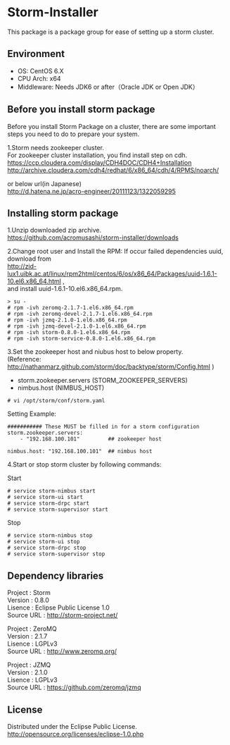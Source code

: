 # Storm-Installer

This package is a package group for ease of setting up a storm cluster.


## Environment

* OS: CentOS 6.X
* CPU Arch: x64
* Middleware: Needs JDK6 or after（Oracle JDK or Open JDK）


## Before you install storm package

Before you install Storm Package on a cluster,
there are some important steps you need to do to prepare your system.

1.Storm needs zookeeper cluster.  
  For zookeeper cluster installation, you find install step on cdh.  
  https://ccp.cloudera.com/display/CDH4DOC/CDH4+Installation  
  http://archive.cloudera.com/cdh4/redhat/6/x86_64/cdh/4/RPMS/noarch/  

  or below url(in Japanese)  
  http://d.hatena.ne.jp/acro-engineer/20111123/1322059295  


## Installing storm package

1.Unzip downloaded zip archive.  
  https://github.com/acromusashi/storm-installer/downloads  

2.Change root user and Install the RPM:
  If occur failed dependencies uuid, download from  
  http://zid-lux1.uibk.ac.at/linux/rpm2html/centos/6/os/x86_64/Packages/uuid-1.6.1-10.el6.x86_64.html ,  
  and install uuid-1.6.1-10.el6.x86_64.rpm.  
```
> su -
# rpm -ivh zeromq-2.1.7-1.el6.x86_64.rpm  
# rpm -ivh zeromq-devel-2.1.7-1.el6.x86_64.rpm  
# rpm -ivh jzmq-2.1.0-1.el6.x86_64.rpm  
# rpm -ivh jzmq-devel-2.1.0-1.el6.x86_64.rpm  
# rpm -ivh storm-0.8.0-1.el6.x86_64.rpm  
# rpm -ivh storm-service-0.8.0-1.el6.x86_64.rpm  
```
3.Set the zookeeper host and niubus host to below property.  
  (Reference: http://nathanmarz.github.com/storm/doc/backtype/storm/Config.html )  
* storm.zookeeper.servers (STORM_ZOOKEEPER_SERVERS)  
* nimbus.host             (NIMBUS_HOST)  

```
# vi /opt/storm/conf/storm.yaml
```

Setting Example:
```
########### These MUST be filled in for a storm configuration
storm.zookeeper.servers:
    - "192.168.100.101"         ## zookeeper host

nimbus.host: "192.168.100.101"  ## nimbus host
```

4.Start or stop storm cluster by following commands:

Start
```
# service storm-nimbus start  
# service storm-ui start  
# service storm-drpc start  
# service storm-supervisor start  
```

Stop
```
# service storm-nimbus stop  
# service storm-ui stop  
# service storm-drpc stop  
# service storm-supervisor stop  
```


## Dependency libraries

Project    : Storm  
Version    : 0.8.0  
Lisence    : Eclipse Public License 1.0  
Source URL : http://storm-project.net/  

Project    : ZeroMQ  
Version    : 2.1.7  
Lisence    : LGPLv3  
Source URL : http://www.zeromq.org/  

Project    : JZMQ  
Version    : 2.1.0  
Lisence    : LGPLv3  
Source URL : https://github.com/zeromq/jzmq  


## License

Distributed under the Eclipse Public License.  
http://opensource.org/licenses/eclipse-1.0.php

